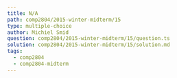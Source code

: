 ```yaml
---
title: N/A
path: comp2804/2015-winter-midterm/15
type: multiple-choice
author: Michiel Smid
question: comp2804/2015-winter-midterm/15/question.ts
solution: comp2804/2015-winter-midterm/15/solution.md
tags:
  - comp2804
  - comp2804-midterm
---
```

